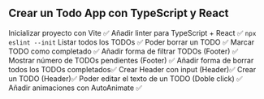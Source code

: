 ## Crear un Todo App con TypeScript y React

 Inicializar proyecto con Vite ✅
 Añadir linter para TypeScript + React ✅ ```npx eslint --init```
 Listar todos los TODOs ✅
 Poder borrar un TODO ✅
 Marcar TODO como completado ✅
 Añadir forma de filtrar TODOs (Footer) ✅
 Mostrar número de TODOs pendientes (Footer) ✅
 Añadir forma de borrar todos los TODOs completados✅
 Crear Header con input (Header)✅
 Crear un TODO (Header)✅
 Poder editar el texto de un TODO (Doble click) ✅
 Añadir animaciones con AutoAnimate ✅
